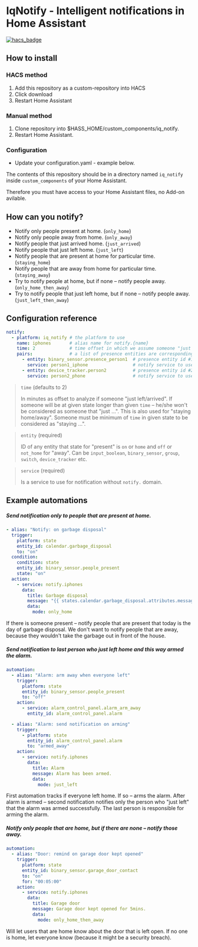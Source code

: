 # IqNotify - Intelligent notifications in Home Assistant

[![hacs_badge](https://img.shields.io/badge/HACS-Custom-41BDF5.svg?style=for-the-badge)](https://github.com/hacs/integration)

## How to install

### HACS method
1. Add this repository as a custom-repository into HACS
2. Click download
3. Restart Home Assistant

### Manual method
1. Clone repository into $HASS_HOME/custom_components/iq_notify.
2. Restart Home Assistant.

### Configuration
- Update your configuration.yaml - example below.

The contents of this repository should be in a directory named `iq_notify` inside `custom_components` of your Home Assistant.

Therefore you must have access to your Home Assistant files, no Add-on avilable.

## How can you notify?

- Notify only people present at home. (`only_home`)
- Notify only people away from home. (`only_away`)
- Notify people that just arrived home. (`just_arrived`)
- Notify people that just left home. (`just_left`)
- Notify people that are present at home for particular time. (`staying_home`)
- Notify people that are away from home for particular time. (`staying_away`)
- Try to notify people at home, but if none – notify people away. (`only_home_then_away`)
- Try to notify people that just left home, but if none – notify people away. (`just_left_then_away`)

## Configuration reference

```yaml
notify:
  - platform: iq_notify # the platform to use
    name: iphones       # alias name for notify.{name}
    time: 2             # time offset in which we assume someone "just left/arrived" or "is staying"
    pairs:              # a list of presence entities are corresponding notify services
      - entity: binary_sensor.presence_person1  # presence entity id #1
        service: person1_iphone                 # notify service to use for above entity, without domain (notify.)
      - entity: device_tracker.person2          # presence entity id #2
        service: person2_phone                  # notify service to use for above entity, without domain (notify.)
```

> `time` (defaults to 2)
>
> In minutes as offset to analyze if someone "just left/arrived". If someone will be at given state longer than given `time` – he/she won't be considered as someone that "just ...". This is also used for "staying home/away". Someone must be minimum of `time` in given state to be considered as "staying ...".

> `entity` (required)
>
> ID of any entity that state for "present" is `on` or `home` and `off` or `not_home` for "away".
> Can be `input_boolean`, `binary_sensor`, `group`, `switch`, `device_tracker` etc.

> `service` (required)
>
> Is a service to use for notification without `notify.` domain.

## Example automations

##### Send notification only to people that are present at home.

```yaml
- alias: "Notify: on garbage disposal"
  trigger:
    platform: state
    entity_id: calendar.garbage_disposal
    to: "on"
  condition:
    condition: state
    entity_id: binary_sensor.people_present
    state: "on"
  action:
    - service: notify.iphones
      data:
        title: Garbage disposal
        message: "{{ states.calendar.garbage_disposal.attributes.message }}"
        data:
          mode: only_home
```

If there is someone present – notify people that are present that today is the day of garbage disposal. We don't want to notify people that are away, because they wouldn't take the garbage out in front of the house.

##### Send notification to last person who just left home and this way armed the alarm.

```yaml
automation:
  - alias: "Alarm: arm away when everyone left"
    trigger:
      platform: state
      entity_id: binary_sensor.people_present
      to: "off"
    action:
      - service: alarm_control_panel.alarm_arm_away
        entity_id: alarm_control_panel.alarm

  - alias: "Alarm: send notification on arming"
    trigger:
      - platform: state
        entity_id: alarm_control_panel.alarm
        to: "armed_away"
    action:
      - service: notify.iphones
        data:
          title: Alarm
          message: Alarm has been armed.
          data:
            mode: just_left
```

First automation tracks if everyone left home. If so – arms the alarm. After alarm is armed – second notification notifies only the person who "just left" that the alarm was armed successfully. The last person is responsible for arming the alarm.

##### Notify only people that are home, but if there are none – notify those away.

```yaml
automation:
  - alias: "Door: remind on garage door kept opened"
    trigger:
      platform: state
      entity_id: binary_sensor.garage_door_contact
      to: "on"
      for: "00:05:00"
    action:
      - service: notify.iphones
        data:
          title: Garage door
          message: Garage door kept opened for 5mins.
          data:
            mode: only_home_then_away
```

Will let users that are home know about the door that is left open. If no one is home, let everyone know (because it might be a security breach).
